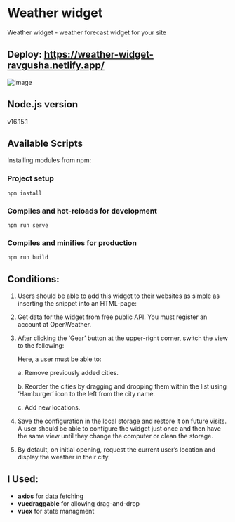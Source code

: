 # Weather widget


Weather widget - weather forecast widget for your site
## Deploy: https://weather-widget-ravgusha.netlify.app/
![image](https://user-images.githubusercontent.com/62184992/218182069-aa9a0607-7e6c-4884-9dbf-9e16b952514c.png)
## Node.js version
v16.15.1
## Available Scripts
Installing modules from npm:
### Project setup
```
npm install
```

### Compiles and hot-reloads for development
```
npm run serve
```

### Compiles and minifies for production
```
npm run build
```

## Conditions:

1. Users should be able to add this widget to their websites as simple as inserting the snippet into an HTML-page: <weather-widget /> <script type="text/javascript" src="{URL to the app}"></script>

2. Get data for the widget from free public API. You must register an account at OpenWeather.

3. After clicking the ‘Gear’ button at the upper-right corner, switch the view to the following:

    Here, a user must be able to:

    a. Remove previously added cities.

    b. Reorder the cities by dragging and dropping them within the list using ‘Hamburger’ icon to the left from the city name.

    c. Add new locations.

4. Save the configuration in the local storage and restore it on future visits. A user should be able to configure the widget just once and then have the same view until they change the computer or clean the storage.

5. By default, on initial opening, request the current user’s location and display the weather in their city.
## I Used: 
- **axios** for data fetching
- **vuedraggable** for allowing drag-and-drop
- **vuex** for state managment
